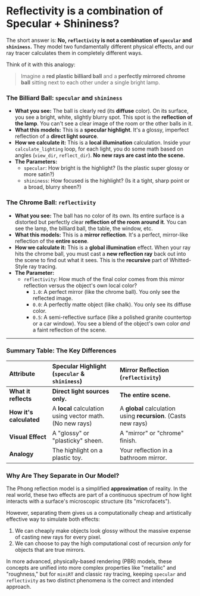 # Reflectivity is a combination of Specular + Shininess?

The short answer is: **No, `reflectivity` is not a combination of `specular` and `shininess`.** They model two fundamentally different physical effects, and our ray tracer calculates them in completely different ways.

Think of it with this analogy:

> Imagine a **red plastic billiard ball** and a **perfectly mirrored chrome ball** sitting next to each other under a single bright lamp.

### The Billiard Ball: `specular` and `shininess`

*   **What you see:** The ball is clearly red (its **diffuse** color). On its surface, you see a bright, white, slightly blurry spot. This spot is the **reflection of the lamp**. You can't see a clear image of the room or the other balls in it.
*   **What this models:** This is a **specular highlight**. It's a glossy, imperfect reflection of a **direct light source**.
*   **How we calculate it:** This is a **local illumination** calculation. Inside your `calculate_lighting` loop, for each light, you do some math based on angles (`view_dir`, `reflect_dir`). **No new rays are cast into the scene.**
*   **The Parameters:**
    *   `specular`: How bright is the highlight? (Is the plastic super glossy or more satin?)
    *   `shininess`: How focused is the highlight? (Is it a tight, sharp point or a broad, blurry sheen?)

### The Chrome Ball: `reflectivity`

*   **What you see:** The ball has no color of its own. Its entire surface is a distorted but perfectly clear **reflection of the room around it**. You can see the lamp, the billiard ball, the table, the window, etc.
*   **What this models:** This is a **mirror reflection**. It's a perfect, mirror-like reflection of the **entire scene**.
*   **How we calculate it:** This is a **global illumination** effect. When your ray hits the chrome ball, you must cast a **new reflection ray** back out into the scene to find out what it sees. This is the **recursive** part of Whitted-Style ray tracing.
*   **The Parameter:**
    *   `reflectivity`: How much of the final color comes from this mirror reflection versus the object's own local color?
        *   `1.0`: A perfect mirror (like the chrome ball). You only see the reflected image.
        *   `0.0`: A perfectly matte object (like chalk). You only see its diffuse color.
        *   `0.5`: A semi-reflective surface (like a polished granite countertop or a car window). You see a blend of the object's own color *and* a faint reflection of the scene.

---

### Summary Table: The Key Differences

| Attribute | Specular Highlight (`specular` & `shininess`) | Mirror Reflection (`reflectivity`) |
| :--- | :--- | :--- |
| **What it reflects** | **Direct light sources only.** | **The entire scene.** |
| **How it's calculated**| A **local** calculation using vector math. (No new rays) | A **global** calculation using **recursion**. (Casts new rays) |
| **Visual Effect** | A "glossy" or "plasticky" sheen. | A "mirror" or "chrome" finish. |
| **Analogy** | The highlight on a plastic toy. | Your reflection in a bathroom mirror. |

### Why Are They Separate in Our Model?

The Phong reflection model is a simplified **approximation** of reality. In the real world, these two effects are part of a continuous spectrum of how light interacts with a surface's microscopic structure (its "microfacets").

However, separating them gives us a computationally cheap and artistically effective way to simulate both effects:
1.  We can cheaply make objects look glossy without the massive expense of casting new rays for every pixel.
2.  We can choose to pay the high computational cost of recursion *only* for objects that are true mirrors.

In more advanced, physically-based rendering (PBR) models, these concepts are unified into more complex properties like "metallic" and "roughness," but for `miniRT` and classic ray tracing, keeping `specular` and `reflectivity` as two distinct phenomena is the correct and intended approach.
